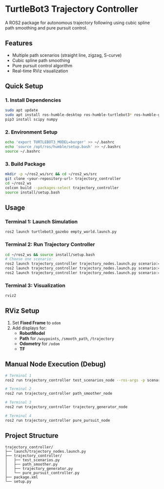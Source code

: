 # TurtleBot3 Trajectory Controller

A ROS2 package for autonomous trajectory following using cubic spline path smoothing and pure pursuit control.

## Features
- Multiple path scenarios (straight line, zigzag, S-curve)
- Cubic spline path smoothing
- Pure pursuit control algorithm
- Real-time RViz visualization

## Quick Setup

### 1. Install Dependencies
```bash
sudo apt update
sudo apt install ros-humble-desktop ros-humble-turtlebot3* ros-humble-gazebo-* python3-pip
pip3 install scipy numpy
```

### 2. Environment Setup
```bash
echo 'export TURTLEBOT3_MODEL=burger' >> ~/.bashrc
echo 'source /opt/ros/humble/setup.bash' >> ~/.bashrc
source ~/.bashrc
```

### 3. Build Package
```bash
mkdir -p ~/ros2_ws/src && cd ~/ros2_ws/src
git clone <your-repository-url> trajectory_controller
cd ~/ros2_ws
colcon build --packages-select trajectory_controller
source install/setup.bash
```

## Usage

### Terminal 1: Launch Simulation
```bash
ros2 launch turtlebot3_gazebo empty_world.launch.py
```

### Terminal 2: Run Trajectory Controller
```bash
cd ~/ros2_ws && source install/setup.bash
# Choose one scenario:
ros2 launch trajectory_controller trajectory_nodes.launch.py scenario:=straight_line
ros2 launch trajectory_controller trajectory_nodes.launch.py scenario:=zigzag
ros2 launch trajectory_controller trajectory_nodes.launch.py scenario:=s_curve
```

### Terminal 3: Visualization
```bash
rviz2
```

## RViz Setup
1. Set **Fixed Frame** to `odom`
2. Add displays for:
   - **RobotModel**
   - **Path** for `/waypoints`, `/smooth_path`, `/trajectory`
   - **Odometry** for `/odom`
   - **TF**


## Manual Node Execution (Debug)
```bash
# Terminal 1
ros2 run trajectory_controller test_scenarios_node --ros-args -p scenario:=zigzag

# Terminal 2
ros2 run trajectory_controller path_smoother_node

# Terminal 3
ros2 run trajectory_controller trajectory_generator_node

# Terminal 4
ros2 run trajectory_controller pure_pursuit_node
```


## Project Structure
```
trajectory_controller/
├── launch/trajectory_nodes.launch.py
├── trajectory_controller/
│   ├── test_scenarios.py
│   ├── path_smoother.py
│   ├── trajectory_generator.py
│   └── pure_pursuit_controller.py
├── package.xml
└── setup.py
```
